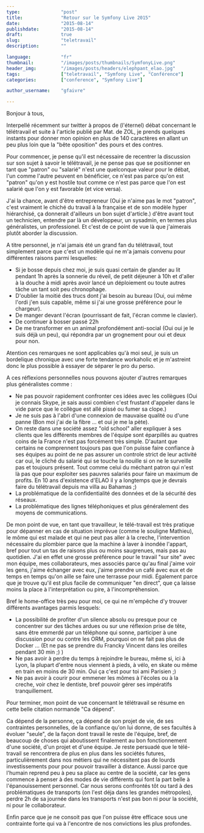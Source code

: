 ```yaml
---
type:               "post"
title:              "Retour sur le Symfony Live 2015"
date:               "2015-08-14"
publishdate:        "2015-08-14"
draft:              true
slug:               "teletravail"
description:        ""

language:           "fr"
thumbnail:          "/images/posts/thumbnails/SymfonyLive.png"
header_img:         "/images/posts/headers/elephpant_elao.jpg"
tags:               ["teletravail", "Symfony Live", "Conférence"]
categories:         ["conference", "Symfony Live"]

author_username:    "gfaivre"

---
```


Bonjour à tous,

Interpellé récemment sur twitter à propos de (l'éternel) débat concernant le télétravail et suite à l'article publié par Mat. de ZOL, je prends quelques instants pour donner mon opinion en plus de 140 caractères en allant un peu plus loin que la "bête oposition" des pours et des contres.

Pour commencer, je pense qu'il est nécessaire de recentrer la discussion sur son sujet à savoir le télétravail, je ne pense pas que se positionner en tant que "patron" ou "salarié" n'est une quelconque valeur pour le débat, l'un comme l'autre peuvent en bénéficier, ce n'est pas parce qu'on est "patron" qu'on y est hostile tout comme ce n'est pas parce que l'on est salarié que l'on y est favorable (et vice versa).

J'ai la chance, avant d'être entrepreneur (Oui je n'aime pas le mot "patron", c'est vraiment le chiché du travail à la française et de son modèle hyper hiérarchisé, ça donnerait d'ailleurs un bon sujet d'article.) d'être avant tout un technicien, entendre par là un développeur, un sysadmin, en termes plus généralistes, un professionel.
Et c'est de ce point de vue là que j'aimerais plutôt aborder la discussion. 

A titre personnel, je n'ai jamais été un grand fan du télétravail, tout simplement parce que c'est un modèle qui ne m'a jamais convenu pour différentes raisons parmi lesquelles:

- Si je bosse depuis chez moi, je suis quasi certain de glander au lit pendant 1h après la sonnerie du réveil, de petit déjeuner à 10h et d'aller à la douche à midi après avoir lancé un déploiement ou toute autres tâche un tant soit peu chronophage.
- D'oublier la moitié des trucs dont j'ai besoin au bureau (Oui, oui même l'ordi j'en suis capable, même si j'ai une grosse préférence pour le chargeur).
- De manger devant l'écran (pourrissant de fait, l'écran comme le clavier).
- De continuer à bosser passé 22h
- De me transformer en un animal profondément anti-social (Oui oui je le suis déjà un peu), qui répondra par un grognement pour oui et deux pour non.

Atention ces remarques ne sont applicables qu'à moi seul, je suis un bordelique chronique avec une forte tendance workaholic et je m'astreint donc le plus possible à essayer de séparer le pro du perso.

A ces réflexions personnelles nous pouvons ajouter d'autres remarques plus généralistes comme :

- Ne pas pouvoir rapidement confronter ces idées avec les collègues (Oui je connais Skype, je sais aussi combien c'est frustant d'appeler dans le vide parce que le collègue est allé pissé ou fumer sa clope.)
- Je ne suis pas à l'abri d'une connexion de mauvaise qualité ou d'une panne (Bon moi j'ai de la fibre ... et oui je me la pète).
- On reste dans une société assez "old school" aller expliquer à ses clients que les différents membres de l'équipe sont éparpillés au quatres coins de la France n'est pas forcément très simple. D'autant que certains ne comprennent toujours pas que l'on puisse faire confiance à ses équipes au point de ne pas assurer un controle strict de leur activité car oui, le cliché du salarié qui se touche la nouille si on ne le surveille pas et toujours présent. Tout comme celui du méchant patron qui n'est là pas que pour exploiter ses pauvres salariés pour faire un maximum de profits. 
En 10 ans d'existence d'ELAO il y a longtemps que je devrais faire du télétravail depuis ma villa au Bahamas ;)
- La problématique de la confidentialité des données et de la sécurité des réseaux.
- La problématique des lignes téléphoniques et plus généralement des moyens de communications.

De mon point de vue, en tant que travailleur, le télé-travail est très pratique pour dépanner en cas de situation imprévue (comme le souligne Mathieu), le môme qui est malade et qui ne peut pas aller à la creche, l'intervention nécessaire du plombier parce que la machine à laver à inondée l'appart, bref pour tout un tas de raisons plus ou moins saugrenues, mais pas au quotidien.
J'ai en effet une grosse préférence pour le travail "sur site" avec mon équipe, mes collaborateurs, mes associés parce qu'au final j'aime voir les gens, j'aime échanger avec eux, j'aime prendre un café avec eux et de temps en temps qu'on aille se faire une terrasse pour midi.
Également parce que je trouve qu'il est plus facile de communiquer "en direct", que ça laisse moins la place à l'interprétation ou pire, à l'incompréhension.

Bref le home-office très peu pour moi, ce qui ne m'empêche d'y trouver différents avantages parmis lesquels:

- La possibilité de profiter d'un silence absolu ou presque pour ce concentrer sur des tâches ardues ou sur une réflexion prise de tête, sans être emmerdé par un téléphone qui sonne, participer à une discussion pour ou contre les ORM, pourquoi on ne fait pas plus de Docker ... 
(Et ne pas se prendre du Francky Vincent dans les oreilles pendant 30 min ;) )
- Ne pas avoir à perdre du temps à rejoindre le bureau, même si, ici à Lyon, la plupart d'entre nous viennent à pieds, à vélo, en skate ou même en train en moins de 30 min. Oui ça c'est pour toi ami Parisien ;)
- Ne pas avoir à courir pour emmener les mômes à l'écoles ou à la creche, voir chez le dentiste, bref pouvoir gérer ses impératifs tranquillement.


Pour terminer, mon point de vue concernant le télétravail se résume en cette belle citation normande "Ca dépend".

Ca dépend de la personne, ça dépend de son projet de vie, de ses contraintes personnelles, de la confiance qu'on lui donne, de ses facultés à évoluer "seule", de la façon dont travail le reste de l'équipe, bref, de beaucoup de choses qui aboutissent finalement au bon fonctionnement d'une société, d'un projet et d'une équipe.
Je reste persuadé que le télé-travail se rencontrera de plus en plus dans les sociétés futures, particulièrement dans nos métiers qui ne nécessitent pas de lourds investissements pour pour pouvoir travailler à distance.
Aussi parce que l'humain reprend peu à peu sa place au centre de la société, car les gens commence à penser à des modes de vie différents qui font la part belle à l'épanouissement personnel. Car nous serons confrontés tôt ou tard à des problématiques de transports (on l'est déja dans les grandes métropoles), perdre 2h de sa journée dans les transports n'est pas bon ni pour la société, ni pour le collaborateur.

Enfin parce que je ne consoit pas que l'on puisse être efficace sous une contrainte forte qui va à l'encontre de nos convictions les plus profondes.


